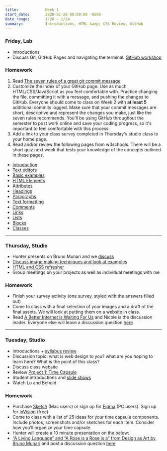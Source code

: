 ```yaml
---
title:            Week 1
start_date:       2020-01-20 00:00:00 -0500
date_range:       1/20 – 1/24
summary:          Introductions, HTML &amp; CSS Review, GitHub
---
```


### Friday, Lab

- Introductions
- Discuss Git, GitHub Pages and navigating the terminal: [GitHub workshop](/workshops/lab/github)

### Homework

1. Read [The seven rules of a great git commit message](http://chris.beams.io/posts/git-commit/#seven-rules)
1. Customize the index of your GitHub page. Use as much HTML/CSS/JavaScript
  as you feel comfortable with. Practice changing the file, committing it
  with a message, and pushing the changes to GitHub. Everyone should come to class
  on Week 2 with __at least 5__ additional commits logged. Make sure that your commit messages
  are short, descriptive and represent the changes you make, just like the seven rules
  recommends. You'll be using GitHub throughout the semester to post work online and
  save your coding progress, so it's important to feel comfortable with this process.
1. Add a link to your class survey completed in Thursday's studio class to your home page.
1. Read and/or review the following pages from w3schools. There will be a short quiz next week that tests your knowledge of the concepts outlined in these pages.
  - [Introduction](https://www.w3schools.com/html/html_intro.asp)
  - [Text editors](https://www.w3schools.com/html/html_editors.asp)
  - [Basic examples](https://www.w3schools.com/html/html_basic.asp)
  - [HTML Elements](https://www.w3schools.com/html/html_elements.asp)
  - [Attributes](https://www.w3schools.com/html/html_attributes.asp)
  - [Headings](https://www.w3schools.com/html/html_headings.asp)
  - [Paragraphs](https://www.w3schools.com/html/html_paragraphs.asp)
  - [Text formatting](https://www.w3schools.com/html/html_formatting.asp)
  - [Comments](https://www.w3schools.com/html/html_comments.asp)
  - [Links](https://www.w3schools.com/html/html_links.asp)
  - [Lists](https://www.w3schools.com/html/html_lists.asp)
  - [Blocks](https://www.w3schools.com/html/html_blocks.asp)
  - [Classes](https://www.w3schools.com/html/html_classes.asp)

---

### Thursday, Studio

- Hunter presents on Bruno Munari and we [discuss](https://paper.dropbox.com/doc/CI-Week-1-Discussion-Question--Asx21EB1uy9sFVF1CP9VlebaAQ-xH0a5OX2qtmZKdtN0rgvp)
- [Discuss image making techniques and look at examples](https://paper.dropbox.com/doc/Week-1-Image-Making-Ideas-and-HTML-CSS-Review--As2ao3ZmRjBpM65VjAP17xzDAQ-xvkr9kHuDFEVCMz7BcqoI)
- [HTML and CSS refresher](https://paper.dropbox.com/doc/Week-1-Image-Making-Ideas-and-HTML-CSS-Review--As2ao3ZmRjBpM65VjAP17xzDAQ-xvkr9kHuDFEVCMz7BcqoI)
- Group meetings on your projects as well as individual meetings with me

### Homework
- Finish your survey activity (one survey, styled with the answers filled out)
- Come to class with a final selection of your images and a draft of the final assets. We will look at putting them on a website in class.
- Read [A Better Internet is Waiting For Us](https://www.nytimes.com/interactive/2019/11/30/opinion/social-media-future.html) and Nicole is the discussion leader. Everyone else will leave a discussion question [here](https://paper.dropbox.com/doc/Week-2-Reading-Discussion--As3rMCqRM4VLFeNNhj_pkSnqAQ-0zK3GiMmOSRRCrxlt3Zok)

---

### Tuesday, Studio

- Introductions + [syllabus review](https://paper.dropbox.com/doc/Core-Studio-Interaction-Syllabus--AsyyrgHx4Kn9Fi1vUGgq_YOCAQ-z4g1vlCHiQqhzJLVm2hvO)
- Discussion topic: what is web design to you? what are you hoping to learn here? What is the point of this class?
- Discuss class website
- Review [Project 1: Time Capsule](../projects/time-capsule)
- Student introductions and [slide shows](https://drive.google.com/drive/folders/1cjGFFPWWr3UcLV9ZMLsRix3z8Jr5Uj40?usp=sharing)
- Watch Lo and Behold

### Homework

- Purchase [Sketch](https://www.sketch.com/store/edu/) (Mac users) or sign up for [Figma](https://www.figma.com/) (PC users). Sign up for [InVision](https://www.invisionapp.com/) (free)
- Come to class with a list of 25 ideas for your time capsule components. Include photos, screenshots and/or sketches for each item. Consider how you&rsquo;ll organize your time capsule.
- Hunter will create a 10 minute presentation on the below:
- [“A Living Language” and “A Rose is a Rose is a” from Design as Art by Bruno Munari](../assets/readings/bruno-munari.pdf) and post a discussion question [here](https://paper.dropbox.com/doc/CI-Week-1-Discussion-Question--Asx21EB1uy9sFVF1CP9VlebaAQ-xH0a5OX2qtmZKdtN0rgvp)
